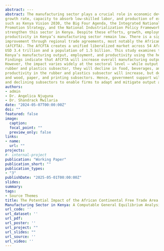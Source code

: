 ```yaml
---
abstract: ---
abstract: The manufacturing sector plays a crucial role in economic development due to its high productivity, rapid
growth rate, capacity to absorb low-skilled labor, and production of exportable goods. As a results, policies
such as Kenya Vision 2030, the Big Four Agenda, the Integrated National Export Development and
Promotion Strategy, and the National Industrialization Policy Framework have been developed to
strengthen this sector in Kenya. Despite these efforts, growth, employment, GDP contribution, and
productivity in Kenya’s manufacturing sector remain low. There is a significant opportunity for
improvement through regional trade agreements, most notably the African Continental Free Trade Area
(AfCFTA). The AfCFTA creates a unified liberalized market across 54 African countries with a GDP of
USD 3.4 trillion and a population of 1.5 billion. This study examines the potential impact of AfCFTA on
Kenya’s manufacturing output, employment, and productivity using the heterogeneous firm GTAP model.
Findings indicate that AfCFTA will increase overall manufacturing output and employment in Kenya.
However, the impact varies widely at the sectoral level – while output and employment will increase in the
rubber and plastics subsector, they will decline in food, beverages, and tobacco. Additionally, average
productivity in the rubber and plastics subsector will increase, but decline in textile, apparel, and leather,
and wood, paper, and printing subsectors. Hence, government support will be crucial for both expanding
and declining subsectors to enable firms to adapt and mitigate output and job losses.
authors:
- admin
- Dr. Angelica Njuguna
- Dr. Shandrack Mwilaria
date: "2024-05-07T00:00:00Z"
doi: ""
featured: false
image:
  caption: 
  focal_point: ""
  preview_only: false
links:
- name: 
  url: ""
projects:
#- internal-project
publication: "Working Paper"
publication_short: ""
publication_types: 
- "3"
publishDate: "2025-05-01T00:00:00Z"
slides: 
summary: 
tags: 
- Source Themes
title: The Potential Impact of the African Continental Free Trade Area on the
Manufacturing Sector in Kenya: A Computable General Equilibrium Analysis.
url_code: ''
url_dataset: ''
url_pdf: 
url_poster: ''
url_project: ""
url_slides: ""
url_source: ''
url_video: ''
---
```

